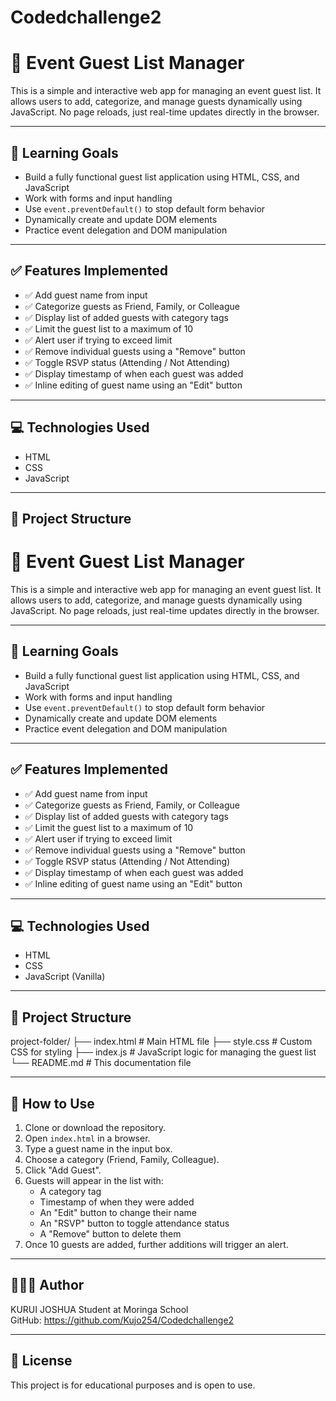 # Codedchallenge2
# 🎉 Event Guest List Manager

This is a simple and interactive web app for managing an event guest list. It allows users to add, categorize, and manage guests dynamically using JavaScript. No page reloads, just real-time updates directly in the browser.

---

## 📌 Learning Goals

- Build a fully functional guest list application using HTML, CSS, and JavaScript
- Work with forms and input handling
- Use `event.preventDefault()` to stop default form behavior
- Dynamically create and update DOM elements
- Practice event delegation and DOM manipulation

---

## ✅ Features Implemented

- ✅ Add guest name from input
- ✅ Categorize guests as Friend, Family, or Colleague
- ✅ Display list of added guests with category tags
- ✅ Limit the guest list to a maximum of 10
- ✅ Alert user if trying to exceed limit
- ✅ Remove individual guests using a "Remove" button
- ✅ Toggle RSVP status (Attending / Not Attending)
- ✅ Display timestamp of when each guest was added
- ✅ Inline editing of guest name using an "Edit" button

---

## 💻 Technologies Used

- HTML
- CSS
- JavaScript 

---

## 📁 Project Structure
# 🎉 Event Guest List Manager

This is a simple and interactive web app for managing an event guest list. It allows users to add, categorize, and manage guests dynamically using JavaScript. No page reloads, just real-time updates directly in the browser.

---

## 📌 Learning Goals

- Build a fully functional guest list application using HTML, CSS, and JavaScript
- Work with forms and input handling
- Use `event.preventDefault()` to stop default form behavior
- Dynamically create and update DOM elements
- Practice event delegation and DOM manipulation

---

## ✅ Features Implemented

- ✅ Add guest name from input
- ✅ Categorize guests as Friend, Family, or Colleague
- ✅ Display list of added guests with category tags
- ✅ Limit the guest list to a maximum of 10
- ✅ Alert user if trying to exceed limit
- ✅ Remove individual guests using a "Remove" button
- ✅ Toggle RSVP status (Attending / Not Attending)
- ✅ Display timestamp of when each guest was added
- ✅ Inline editing of guest name using an "Edit" button

---

## 💻 Technologies Used

- HTML
- CSS
- JavaScript (Vanilla)

---

## 📁 Project Structure
project-folder/
├── index.html # Main HTML file
├── style.css # Custom CSS for styling
├── index.js # JavaScript logic for managing the guest list
└── README.md # This documentation file

---

## 🚀 How to Use

1. Clone or download the repository.
2. Open `index.html` in a browser.
3. Type a guest name in the input box.
4. Choose a category (Friend, Family, Colleague).
5. Click "Add Guest".
6. Guests will appear in the list with:
   - A category tag
   - Timestamp of when they were added
   - An "Edit" button to change their name
   - An "RSVP" button to toggle attendance status
   - A "Remove" button to delete them
7. Once 10 guests are added, further additions will trigger an alert.

---

## 🧑🏽‍💻 Author

KURUI JOSHUA
Student at Moringa School  
GitHub: https://github.com/Kujo254/Codedchallenge2

---

## 📝 License

This project is for educational purposes and is open to use.

